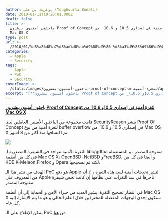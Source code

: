 ```yaml
---
author: يوغرطة بن علي (Youghourta Benali)
date: 2010-01-11T19:28:01.000Z
draft: false
title: >-
  باحثون أمنيون ينشرون Proof of Concept لثغرة أمنية في إصداري 10.5 و 10.6  من
  Mac OS X
type: post
url: >-
  /2010/01/%d8%a8%d8%a7%d8%ad%d8%ab%d9%88%d9%86-%d8%a3%d9%85%d9%86%d9%8a%d9%88%d9%86-%d9%8a%d9%86%d8%b4%d8%b1%d9%88%d9%86-proof-of-concept-%d9%84%d8%ab%d8%ba%d8%b1%d8%a9-%d8%a3%d9%85%d9%86%d9%8a%d8%a9-%d9%81/
categories:
  - Apple
  - Security
tags:
  - Apple
  - PoC
  - Security
coverImage: >-
  /static/images/باحثون-أمنيون-ينشرون-proof-of-concept-لثغرة-أمنية-ف/apple_chains_security_300.jpg
excerpt: "[**باحثون أمنيون ينشرون Proof of Concept لثغرة أمنية في إصداري 10.5و 10.6\_ من Mac OS X**](https://www.it-scoop.com/2010/01/%d8%a8%d8%a7%d8%ad%d8%ab%d9%88%d9%86-%d8%a3%d9%85%d9%86%d9%8a%d9%88%d9%86-%d9%8a%d9%86%d8%b4%d8%b1%d9%88%d9%86-proof-of-concept-%d9%84%d8%ab%d8%ba%d8%b1%d8%a9-%d8%a3%d9%85%d9%86%d9%8a%d8%a9-%d9%81/)\n\nقامت مجموعة من الباحثين الأمنيين العاملين لدى SecurityReason بنشر Proof Of Concept لثغرة أمنية من نوع buffer overflow في إصداري 10.5 و 10.6\_ من Mac"
---
```

[**باحثون أمنيون ينشرون Proof of Concept لثغرة أمنية في إصداري 10.5و 10.6  من Mac OS X**](https://www.it-scoop.com/2010/01/%d8%a8%d8%a7%d8%ad%d8%ab%d9%88%d9%86-%d8%a3%d9%85%d9%86%d9%8a%d9%88%d9%86-%d9%8a%d9%86%d8%b4%d8%b1%d9%88%d9%86-proof-of-concept-%d9%84%d8%ab%d8%ba%d8%b1%d8%a9-%d8%a3%d9%85%d9%86%d9%8a%d8%a9-%d9%81/)

قامت مجموعة من الباحثين الأمنيين العاملين لدى SecurityReason بنشر Proof Of Concept لثغرة أمنية من نوع buffer overflow في إصداري 10.5 و 10.6  من Mac OS X تم اكتشافها منذ أكثر من 8 أشهر.

![](/static/images/باحثون-أمنيون-ينشرون-proof-of-concept-لثغرة-أمنية-ف/apple_chains_security\_300.jpg)

الثغرة الأمنية تتواجد في الشيفرة المصدرية لـ libc/gdtoa مفتوحة المصدر ، و المستعملة في كل من أنظمة Mac OS X، OpenBSD، NetBSD وFreeBSD. و أيضا في كل من KDE،K-Meleon،Firefox و Opera لكنه تم تصحيحها.

الهدف من نشر هذا الـ PoC هو دفع Apple لنشر تحديثات أمنية لسد هذه الثغرة ، إذ أنه من المعروف على Apple تأخرها في سد الثغرات على نظامها إن كانت تخص شيفرة مفتوحة المصدر.

في انتظار تصحيح الثغرة، يشير العديد من خبراء الأمن و الحماية إلى أن أنظمة Mac OS X ستكون إحدى الوجهات المفضلة للمخترقين خلال العام الحالي و هو ما يتم الإشارة إليه كل عام.

يمكن الإطلاع على الـ PoC من [هنا](http://securityreason.com/securityalert/6932)
